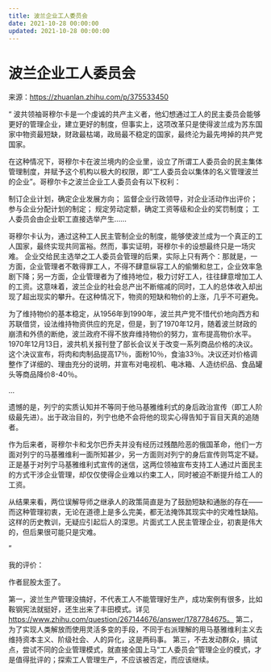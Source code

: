```yaml
---
title: 波兰企业工人委员会
date: 2021-10-28 00:00:00
updated: 2021-10-28 00:00:00
---
```


# 波兰企业工人委员会

来源：https://zhuanlan.zhihu.com/p/375533450

“
波共领袖哥穆尔卡是一个虔诚的共产主义者，他幻想通过工人的民主委员会能够更好的管理企业，建立更好的制度，但事实上，这项改革只是使得波兰成为苏东国家中物资最短缺，财政最枯竭，政局最不稳定的国家，最终沦为最先垮掉的共产党国家。

在这种情况下，哥穆尔卡在波兰境内的企业里，设立了所谓工人委员会的民主集体管理制度，并赋予这个机构以极大的权限，即“工人委员会以集体的名义管理波兰的企业”。哥穆尔卡之波兰企业工人委员会有以下权利：

制订企业计划，确定企业发展方向；
监督企业行政领导，对企业活动作出评价；
参与企业分配计划的制定；
规定劳动定额，确定工资等级和企业的奖罚制度；
工人委员会由企业职工直接选举产生……

哥穆尔卡认为，通过这种工人民主管制企业的制度，能够使波兰成为一个真正的工人国家，最终实现共同富裕。然而，事实证明，哥穆尔卡的设想最终只是一场灾难。
企业交给民主选举之工人委员会管理的后果，实际上只有两个：那就是，一方面，企业管理者不敢得罪工人，不得不肆意纵容工人的偷懒和怠工，企业效率急剧下降；另一方面，企业管理者为了维持地位，极力讨好工人，往往肆意增加工人的工资。这意味着，波兰企业的社会总产出不断缩减的同时，工人的总体收入却出现了超出现实的攀升。在这种情况下，物资的短缺和物价的上涨，几乎不可避免。

为了维持物价的基本稳定，从1956年到1990年，波兰共产党不惜代价地向西方和苏联借贷，设法维持物资供应的充足，但是，到了1970年12月，随着波兰财政的崩溃和外债的断绝，波兰政府不得不放弃维持物价的努力，宣布提高物价水平。 1970年12月13日，波共机关报刊登了部长会议关于改变一系列商品价格的决议。这个决议宣布，将肉和肉制品提高17％，面粉10％，食油33％。决议还对价格调整作了详细的、理由充分的说明，并宣布对电视机、电冰箱、人造纺织品、食品罐头等商品降价8-40％。

...

遗憾的是，列宁的实质认知并不等同于他马基雅维利式的身后政治宣传（即工人阶级最先进）。出于政治目的，列宁也绝不会将他的现实心得告知于盲目天真的追随者。

作为后来者，哥穆尔卡和戈尔巴乔夫并没有经历过残酷险恶的俄国革命，他们一方面对列宁的马基雅维利一面所知甚少，另一方面则对列宁的身后宣传则笃定不疑。正是基于对列宁马基雅维利式宣传的迷信，这两位领袖宣布支持工人通过片面民主的方式干涉企业管理，却仅仅使得企业难以约束工人，同时被迫不断提升给工人的工资。

从结果来看，两位误解导师之继承人的政策简直是为了鼓励短缺和通胀的存在——而这种管理初衷，无论在道德上是多么完美，都无法掩饰其现实中的灾难性缺陷。这样的历史教训，无疑应引起后人的深思。片面式工人民主管理企业，初衷是伟大的，但后果很可能只是灾难。

”

我的评价：

作者屁股太歪了。

第一，波兰生产管理没搞好，不代表工人不能管理好生产，成功案例有很多，比如鞍钢宪法就挺好，还生出来了丰田模式。详见
https://www.zhihu.com/question/267144676/answer/1787784675。
第二，为了实现人类解放而使用灵活多变的手段，不同于右派理解的用马基雅维利主义去维持资本主义、阶级社会、人的异化，这是两码事。
第三，不去发动群众，搞试点，尝试不同的企业管理模式，就直接全国上马“工人委员会”管理企业的模式，才是值得批评的；探索工人管理生产，不应该被否定，而应该继续。
